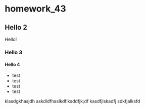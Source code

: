 # homework_43

## Hello 2

Hello!

### Hello 3
#### Hello 4
* test
* test
* test
* test

klasdgkhasjdh
askdldfhaslkdflksddfjk;df
kasdfjlskadfj
sdkfjalksfd
